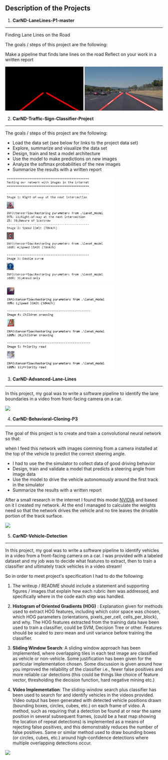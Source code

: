 Description of the Projects
---

1) **CarND-LaneLines-P1-master**
---

Finding Lane Lines on the Road

The goals / steps of this project are the following:

Make a pipeline that finds lane lines on the road
Reflect on your work in a written report

<img src="./CarND-LaneLines-P1-master/test_images/output_hough_linessolidWhiteCurve.jpg" width="250">
<img src="./CarND-LaneLines-P1-master/test_images/output_solidWhiteCurve.jpg" width="250">

2) **CarND-Traffic-Sign-Classifier-Project**
---

The goals / steps of this project are the following:
* Load the data set (see below for links to the project data set)
* Explore, summarize and visualize the data set
* Design, train and test a model architecture
* Use the model to make predictions on new images
* Analyze the softmax probabilities of the new images
* Summarize the results with a written report

<img src="./CarND-Traffic-Sign-Classifier-Project/Images/internet_testing_1.PNG" width="350">
<img src="./CarND-Traffic-Sign-Classifier-Project/Images/internet_testing_2.PNG" width="350">

3) **CarND-Advanced-Lane-Lines**
---

In this project, my goal was to write a software pipeline to identify the lane boundaries in a video from 
front-facing camera on a car.

[![](https://img.youtube.com/vi/JyHG0EoTiYc/0.jpg)](https://youtu.be/JyHG0EoTiYc)

4) **CarND-Behavioral-Cloning-P3**
---

The goal of this project is to create and train a convolutional neural network so that:

when I feed this network with images comming from a camera installed at the top of the vehicle to predict the correct steering angle.
* I had to use the the simulator to collect data of good driving behavior
* Design, train and validate a model that predicts a steering angle from image data
* Use the model to drive the vehicle autonomously around the first track in the simulator
* Summarize the results with a written report

After a small research in the internet I found this model [NVIDIA](https://devblogs.nvidia.com/deep-learning-self-driving-cars/) and based on it I created my network.
At the end I managed to calculate the weights need so that the network drives the vehicle and no tire leaves the drivable portion of the track
surface.

[![](https://img.youtube.com/vi/zhT8N-d4wqo/0.jpg)](https://youtu.be/zhT8N-d4wqo)


5) **CarND-Vehicle-Detection**
---

In this project, my goal was to write a software pipeline to identify vehicles in a video from a front-facing camera on a car.
I was provided with a labeled dataset and my job was to decide what features to extract, then to train a classifier and ultimately 
track vehicles in a video stream!

So in order to meet project's specification I had to do the following:

1) The writeup / README should include a statement and supporting figures / images that explain how each rubric item was addressed, and specifically where in the code each step was handled.

2) **Histogram of Oriented Gradients (HOG)** : Explanation given for methods used to extract HOG features, including which color space was chosen, which HOG parameters (orientations, pixels_per_cell, cells_per_block), and why.
The HOG features extracted from the training data have been used to train a classifier, could be SVM, Decision Tree or other. Features should be scaled to zero mean and unit variance before training the classifier.

3) **Sliding Window Search**: A sliding window approach has been implemented, where overlapping tiles in each test image are classified as vehicle or non-vehicle. Some justification has been given for the particular implementation chosen.
Some discussion is given around how you improved the reliability of the classifier i.e., fewer false positives and more reliable car detections (this could be things like choice of feature vector, thresholding the decision function, hard negative mining etc.)

4) **Video Implementation**: The sliding-window search plus classifier has been used to search for and identify vehicles in the videos provided. Video output has been generated with detected vehicle positions drawn (bounding boxes, circles, cubes, etc.) on each frame of video.
A method, such as requiring that a detection be found at or near the same position in several subsequent frames, (could be a heat map showing the location of repeat detections) is implemented as a means of rejecting false positives, and this demonstrably reduces the number 
of false positives. Same or similar method used to draw bounding boxes (or circles, cubes, etc.) around high-confidence detections where multiple overlapping detections occur.

[![](https://img.youtube.com/vi/Xu-aehuhGYY/0.jpg)](https://youtu.be/Xu-aehuhGYY)